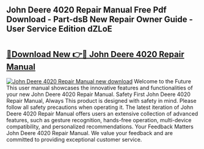 ## John Deere 4020 Repair Manual Free Pdf Download - Part-dsB New Repair Owner Guide - User Service Edition dZLoE

# <h2><a href="http://bc95234.oget.top/?id=John+Deere+4020+Repair+Manual">🔗Download New 👉🔴 John Deere 4020 Repair Manual</a></h2>

[![John Deere 4020 Repair Manual new download](https://i.imgur.com/5g1atiW.png)](http://bc95234.oget.top/?id=John+Deere+4020+Repair+Manual)
Welcome to the Future This user manual showcases the innovative features and functionalities of your new John Deere 4020 Repair Manual. Safety First John Deere 4020 Repair Manual, Always This product is designed with safety in mind. Please follow all safety precautions when operating it. The latest iteration of John Deere 4020 Repair Manual offers users an extensive collection of advanced features, such as gesture recognition, hands-free operation, multi-device compatibility, and personalized recommendations. Your Feedback Matters John Deere 4020 Repair Manual. We value your feedback and are committed to providing exceptional customer service.
